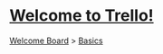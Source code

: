 # [Welcome to Trello!](https://trello.com/c/7jfQU1RW/1-welcome-to-trello)

[Welcome Board](../README.md) > [Basics](README.md)





